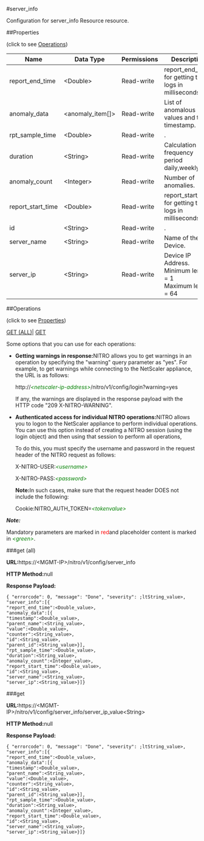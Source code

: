 #server_info

Configuration for server_info Resource resource.


##Properties 
<span>(click to see [Operations](#opera))</span>


<table><thead><tr><th>Name</th><th>Data Type</th><th>Permissions</th><th>Description</th></tr></thead><tbody><tr><td>report_end_time</td><td>&lt;Double></td><td>Read-write</td><td>report_end_time for getting the logs in milliseconds.</td></tr><tr><td>anomaly_data</td><td>&lt;anomaly_item[]></td><td>Read-write</td><td>List of anomalous values and their timestamp.</td></tr><tr><td>rpt_sample_time</td><td>&lt;Double></td><td>Read-write</td><td>.</td></tr><tr><td>duration</td><td>&lt;String></td><td>Read-write</td><td>Calculation frequency period daily,weekly etc.</td></tr><tr><td>anomaly_count</td><td>&lt;Integer></td><td>Read-write</td><td>Number of anomalies.</td></tr><tr><td>report_start_time</td><td>&lt;Double></td><td>Read-write</td><td>report_start_time for getting the logs in milliseconds.</td></tr><tr><td>id</td><td>&lt;String></td><td>Read-write</td><td>.</td></tr><tr><td>server_name</td><td>&lt;String></td><td>Read-write</td><td>Name of the Device.</td></tr><tr><td>server_ip</td><td>&lt;String></td><td>Read-write</td><td>Device IP Address.<br>Minimum length = 1<br>Maximum length = 64</td></tr></tbody></table>
##Operations 
<span>(click to see [Properties](#prope))</span>


[GET (ALL)](#get-)| [GET]()


Some options that you can use for each operations:
<ul><li><p><b>Getting warnings in response:</b>NITRO allows you to get warnings in an operation by specifying the "warning" query parameter as "yes". For example, to get warnings while connecting to the NetScaler appliance, the URL is as follows:</p><p>http://<span style="color:green;font-style:italic;">&lt;netscaler-ip-address&gt;</span>/nitro/v1/config/login?warning=yes</p><p>If any, the warnings are displayed in the response payload with the HTTP code "209 X-NITRO-WARNING".</p></li><li><p><b>Authenticated access for individual NITRO operations:</b>NITRO allows you to logon to the NetScaler appliance to perform individual operations. You can use this option instead of creating a NITRO session (using the login object) and then using that session to perform all operations,</p><p>To do this, you must specify the username and password in the request header of the NITRO request as follows:</p><p>X-NITRO-USER:<span style="color:green;font-style:italic;">&lt;username&gt;</span></p><p>X-NITRO-PASS:<span style="color:green;font-style:italic;">&lt;password&gt;</span></p><p><b>Note:</b>In such cases, make sure that the request header DOES not include the following:</p><p>Cookie:NITRO_AUTH_TOKEN=<span style="color:green;font-style:italic;">&lt;tokenvalue&gt;</span></p></li></ul>



***Note:*** 
Mandatory parameters are marked in <span style="color:#FF0000;">red</span>and placeholder content is marked in <span style="color:green;font-style:italic">&lt;green&gt;</span>.

###get (all)



<b>URL:</b>https://&lt;MGMT-IP&gt;/nitro/v1/config/server_info
<b>HTTP Method:</b>null
<b>Response Payload: </b>```{ "errorcode": 0, "message": "Done", "severity": ;ltString_value>, "server_info":[{"report_end_time":<Double_value>,"anomaly_data":[{"timestamp":<Double_value>,"parent_name":<String_value>,"value":<Double_value>,"counter":<String_value>,"id":<String_value>,"parent_id":<String_value>}],"rpt_sample_time":<Double_value>,"duration":<String_value>,"anomaly_count":<Integer_value>,"report_start_time":<Double_value>,"id":<String_value>,"server_name":<String_value>,"server_ip":<String_value>}]}```



###get



<b>URL:</b>https://&lt;MGMT-IP&gt;/nitro/v1/config/server_info/server_ip_value&lt;String&gt;
<b>HTTP Method:</b>null
<b>Response Payload: </b>```{ "errorcode": 0, "message": "Done", "severity": ;ltString_value>, "server_info":[{"report_end_time":<Double_value>,"anomaly_data":[{"timestamp":<Double_value>,"parent_name":<String_value>,"value":<Double_value>,"counter":<String_value>,"id":<String_value>,"parent_id":<String_value>}],"rpt_sample_time":<Double_value>,"duration":<String_value>,"anomaly_count":<Integer_value>,"report_start_time":<Double_value>,"id":<String_value>,"server_name":<String_value>,"server_ip":<String_value>}]}```



